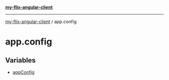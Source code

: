 [**my-flix-angular-client**](../README.md)

***

[my-flix-angular-client](../modules.md) / app.config

# app.config

## Variables

- [appConfig](variables/appConfig.md)
